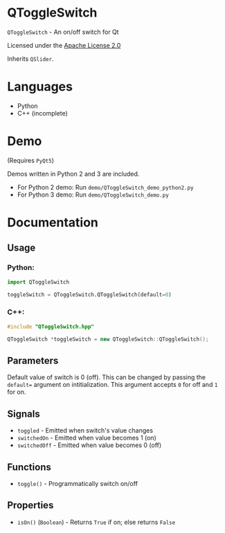 # QToggleSwitch

`QToggleSwitch` - An on/off switch for Qt

Licensed under the [Apache License 2.0](http://www.apache.org/licenses/LICENSE-2.0)

Inherits `QSlider`.

# Languages

* Python
* C++ (incomplete)

# Demo

(Requires `PyQt5`)

Demos written in Python 2 and 3 are included.

* For Python 2 demo: Run `demo/QToggleSwitch_demo_python2.py`
* For Python 3 demo: Run `demo/QToggleSwitch_demo.py`

# Documentation

## Usage

### Python:
```python
import QToggleSwitch

toggleSwitch = QToggleSwitch.QToggleSwitch(default=0)
```

### C++:
```cpp
#include "QToggleSwitch.hpp"

QToggleSwitch *toggleSwitch = new QToggleSwitch::QToggleSwitch();
```

## Parameters

Default value of switch is 0 (off). This can be changed by passing the
`default=` argument on intitialization. This argument accepts
`0` for off and `1` for on.

## Signals

* `toggled` - Emitted when switch's value changes
* `switchedOn` - Emitted when value becomes 1 (on)
* `switchedOff` - Emitted when value becomes 0 (off)

## Functions

* `toggle()` - Programmatically switch on/off

## Properties

* `isOn()` (`Boolean`) - Returns `True` if on; else returns `False`
